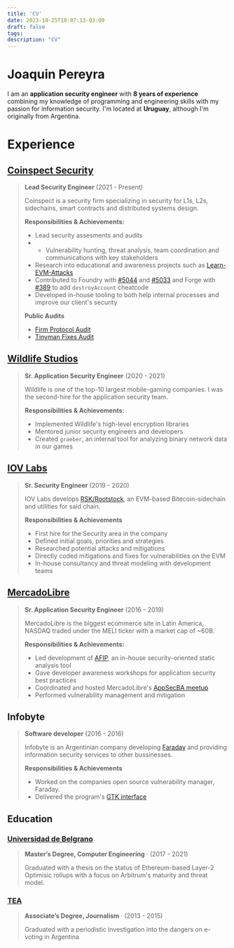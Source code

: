 ```yaml
---
title: 'CV'
date: 2023-10-25T18:07:13-03:00
draft: false
tags:
description: "CV"
---
```


# Joaquin Pereyra
I am an **application security engineer** with **8 years of experience** combining my knowledge of programming and engineering skills with my passion for information security. I'm located at **Uruguay**, although I'm originally from Argentina.

# Experience
## [Coinspect Security](https://www.coinspect.com/)
> **Lead Security Engineer**  (2021 - Present)
>
>Coinspect is a security firm specializing in security for L1s, L2s, sidechains,
>smart contracts and distributed systems design. 
>
>**Responsibilities & Achievements:**
>- Lead security assesments and audits
>- - Vulnerability hunting, threat analysis, team coordination and communications with key stakeholders
>- Research into educational and awareness projects such as [Learn-EVM-Attacks](https://github.com/coinspect/learn-evm-attacks)
>- Contributed to Foundry with [#5044](https://github.com/foundry-rs/foundry/pull/5044) and [#5033](https://github.com/foundry-rs/foundry/pull/5033) and Forge with [#389](https://github.com/foundry-rs/forge-std/pull/389) to add `destroyAccount` cheatcode
>- Developed in-house tooling to both help internal processes and improve our client's security  
>
>**Public Audits**
>- [Firm Protocol Audit](https://2196126057-files.gitbook.io/~/files/v0/b/gitbook-x-prod.appspot.com/o/spaces%2FiCNdy1jDW7p2hoMSUff8%2Fuploads%2FRCXF2D25uoW69r6yPqMB%2Fv1-coinspect.pdf?alt=media&token=c4b436fe-0119-4c10-84b7-262a7449b5af)
>- [Tinyman Fixes Audit](https://github.com/coinspect/publications/blob/master/Coinspect%20-%20Smart%20Contract%20Update%20Review%20-%20Tinyman%20v220107.pdf)

## [Wildlife Studios](https://wildlifestudios.com/)
> **Sr. Application Security Engineer** (2020 - 2021)
>
>Wildlife is one of the top-10 largest mobile-gaming companies. I was the 
>second-hire for the application security team. 
>
>**Responsibilities & Achievements:**
>- Implemented Wildlife's high-level encryption libraries 
>- Mentored junior security engineers and developers 
>- Created `graeber`, an internal tool for analyzing binary network data in our games

## [IOV Labs](https://www.iovlabs.org/)
> **Sr. Security Engineer**  (2019 - 2020)
>
>IOV Labs develops [RSK/Rootstock](https://rootstock.io/), an EVM-based Bitecoin-sidechain
>and utilities for said chain.
>
>**Responsibilities & Achievements**
>- First hire for the Security area in the company
>- Defined initial goals, priorities and strategies 
>- Researched potential attacks and mitigations 
>- Directly coded mitigations and fixes for vulnerabilities on the EVM
>- In-house consultancy and threat modeling with development teams

## [MercadoLibre](https://mercadolibre.com/)
> **Sr. Application Security Engineer** (2016 - 2019)
>
>MercadoLibre is the biggest ecommerce site in Latin America, NASDAQ traded 
>under the MELI ticker with a market cap of ~60B. 
>
>**Responsibilities & Achievements:**
>- Led development of [AFIP](https://github.com/mercadolibre/afip-grails), an in-house security-oriented static analysis tool
>- Gave developer awareness workshops for application security best practices
>- Coordinated and hosted MercadoLibre's [AppSecBA meetup](https://www.meetup.com/es/appsecba/)
>- Performed vulnerability management and mitigation

## Infobyte 
> **Software developer**  (2016 - 2016)
>
>Infobyte is an Argentinian company developing [Faraday](https://github.com/infobyte/faraday) 
>and providing information security services to other bussinesses. 
>
>**Responsibilities & Achievements**
>- Worked on the companies open source vulnerability manager, Faraday.
>- Delivered the program's [GTK interface](https://medium.com/faraday/faraday-v1-0-20-is-here-ed038d627ea5)

## Education
### [Universidad de Belgrano](https://www.ub.edu.ar/)

>**Master’s Degree, Computer Engineering** · (2017 - 2021)
>
>Graduated with a thesis on the status of Ethereum-based Layer-2 Optimisic rollups with 
>a focus on Arbitrum's maturity and threat model.

### [TEA](https://www.teaydeportea.edu.ar/)

>**Associate’s Degree, Journalism** · (2013 - 2015)
>
>Graduated with a periodistic investigation into the dangers on e-voting in Argentina



